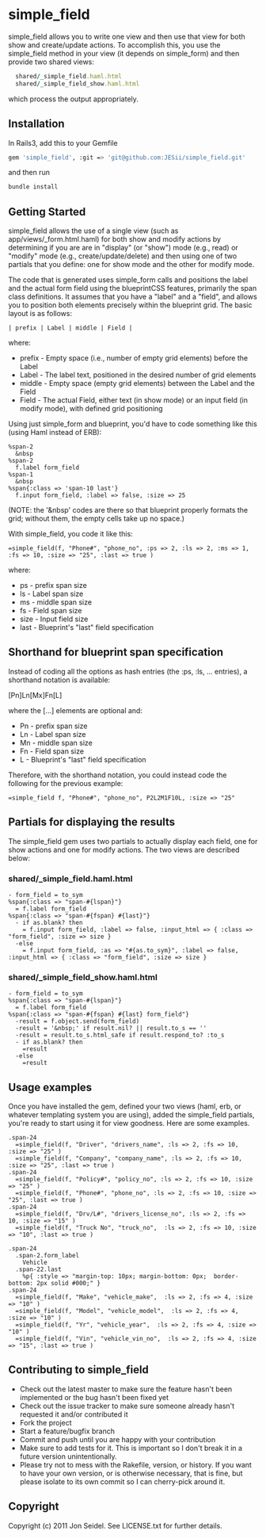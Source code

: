 # simple_field

simple_field allows you to write one view and then use that view for both show and create/update actions.
To accomplish this, you use the simple_field method in your view (it depends on simple_form) and then
provide two shared views: 

```ruby  
  shared/_simple_field.haml.html 
  shared/_simple_field_show.haml.html
```
which process the output appropriately.  

## Installation

In Rails3, add this to your Gemfile

```bash
gem 'simple_field', :git => 'git@github.com:JESii/simple_field.git'
```
and then run 

```bash
bundle install
```

## Getting Started

simple_field allows the use of a single view (such as app/views/_form.html.haml) for both show and modify actions by determining
if you are are in "display" (or "show") mode (e.g., read) or "modify" mode (e.g., create/update/delete) and then using one of two partials
that you define: one for show mode and the other for modify mode.

The code that is generated uses simple_form calls and positions the label and the actual form field using the
blueprintCSS features, primarily the span class definitions. It assumes that you have a "label" and a "field", and allows
you to position both elements precisely within the blueprint grid.  The basic layout is as follows:

    | prefix | Label | middle | Field |  

where:  

  * prefix  - Empty space (i.e., number of empty grid elements) before the Label
  * Label   - The label text, positioned in the desired number of grid elements
  * middle  - Empty space (empty grid elements) between the Label and the Field
  * Field   - The actual Field, either text (in show mode) or an input field (in modify mode), with defined grid positioning

Using just simple_form and blueprint, you'd have to code something like this (using Haml instead of ERB):

```haml
%span-2
  &nbsp
%span-2
  f.label form_field
%span-1
  &nbsp
%span{:class => 'span-10 last'}
  f.input form_field, :label => false, :size => 25
```

(NOTE: the '&nbsp' codes are there so that blueprint properly formats the grid; without them, the empty cells take up no space.)

With simple_field, you code it like this:

```haml
=simple_field(f, "Phone#", "phone_no", :ps => 2, :ls => 2, :ms => 1, :fs => 10, :size => "25", :last => true )
```
where:  

  * ps    - prefix span size
  * ls    - Label span size
  * ms    - middle span size
  * fs    - Field span size
  * size  - Input field size
  * last  - Blueprint's "last" field specification

## Shorthand for blueprint span specification

Instead of coding all the options as hash entries (the :ps, :ls, ... entries), a shorthand notation is available:

  [Pn]Ln[Mx]Fn[L]

where the [...] elements are optional and:
  * Pn    - prefix span size
  * Ln    - Label span size
  * Mn    - middle span size
  * Fn    - Field span size
  * L     - Blueprint's "last" field specification

Therefore, with the shorthand notation, you could instead code the following for the previous example:

```haml
=simple_field f, "Phone#", "phone_no", P2L2M1F10L, :size => "25"
```

## Partials for displaying the results

The simple_field gem uses two partials to actually display each field, one for show actions and one for modify actions.  The two views are described below:

### shared/_simple_field.haml.html

```haml
- form_field = to_sym
%span{:class => "span-#{lspan}"}
  = f.label form_field
%span{:class => "span-#{fspan} #{last}"}
  - if as.blank? then
    = f.input form_field, :label => false, :input_html => { :class => "form_field", :size => size }
  -else
    = f.input form_field, :as => "#{as.to_sym}", :label => false, :input_html => { :class => "form_field", :size => size }
```  

### shared/_simple_field_show.haml.html

```haml
- form_field = to_sym
%span{:class => "span-#{lspan}"}
  = f.label form_field 
%span{:class => "span-#{fspan} #{last} form_field"}
  -result = f.object.send(form_field)
  -result = '&nbsp;' if result.nil? || result.to_s == ''
  -result = result.to_s.html_safe if result.respond_to? :to_s
  - if as.blank? then
    =result
  -else
    =result
```

## Usage examples

Once you have installed the gem, defined your two views (haml, erb, or whatever templating system you are using), added the 
simple_field partials, you're ready to start using it for view goodness. Here are some examples.

```haml
.span-24
  =simple_field(f, "Driver", "drivers_name", :ls => 2, :fs => 10, :size => "25" )
  =simple_field(f, "Company", "company_name", :ls => 2, :fs => 10, :size => "25", :last => true )
.span-24
  =simple_field(f, "Policy#", "policy_no", :ls => 2, :fs => 10, :size => "25" )
  =simple_field(f, "Phone#", "phone_no", :ls => 2, :fs => 10, :size => "25", :last => true )
.span-24
  =simple_field(f, "Drv/L#", "drivers_license_no", :ls => 2, :fs => 10, :size => "15" )
  =simple_field(f, "Truck No", "truck_no",  :ls => 2, :fs => 10, :size => "10", :last => true )

.span-24
  .span-2.form_label
    Vehicle
  .span-22.last
    %p{ :style => "margin-top: 10px; margin-bottom: 0px;  border-bottom: 2px solid #000;" }
.span-24
  =simple_field(f, "Make", "vehicle_make",  :ls => 2, :fs => 4, :size => "10" )
  =simple_field(f, "Model", "vehicle_model",  :ls => 2, :fs => 4, :size => "10" )
  =simple_field(f, "Yr", "vehicle_year",  :ls => 2, :fs => 4, :size => "10" )
  =simple_field(f, "Vin", "vehicle_vin_no",  :ls => 2, :fs => 4, :size => "15", :last => true )
```
## Contributing to simple_field
 
* Check out the latest master to make sure the feature hasn't been implemented or the bug hasn't been fixed yet
* Check out the issue tracker to make sure someone already hasn't requested it and/or contributed it
* Fork the project
* Start a feature/bugfix branch
* Commit and push until you are happy with your contribution
* Make sure to add tests for it. This is important so I don't break it in a future version unintentionally.
* Please try not to mess with the Rakefile, version, or history. If you want to have your own version, or is otherwise necessary, that is fine, but please isolate to its own commit so I can cherry-pick around it.

## Copyright

Copyright (c) 2011 Jon Seidel. See LICENSE.txt for
further details.
